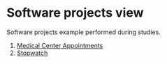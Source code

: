 # Software projects view

 Software projects example performed during studies.

1. [Medical Center Appointments](https://github.com/sebgone/SoftwareProjects/tree/main/Medical%20Center%20Appointments)
2. [Stopwatch](https://github.com/sebgone/SoftwareProjects/tree/main/Stopwatch)
